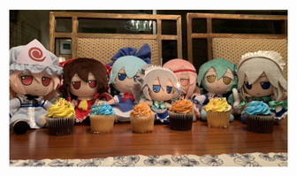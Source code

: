 <a href='https://discord.com/invite/cqs7wgeg8P'><img src='assets/fumo-reunion.jpg' alt='Fumo Reunion' /></a>
